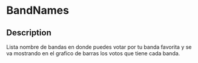 # BandNames

## Description
 Lista nombre de bandas en donde puedes votar por tu banda favorita y se va mostrando en el grafico de barras los votos que tiene cada banda.